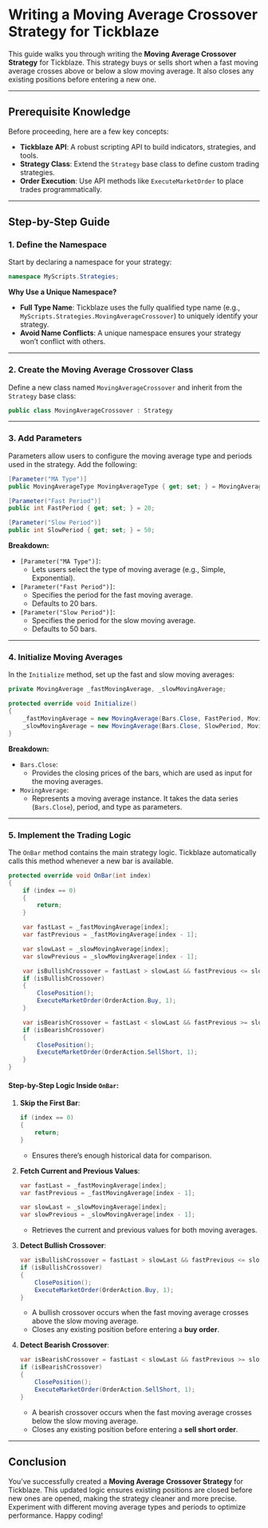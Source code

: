 # Writing a Moving Average Crossover Strategy for Tickblaze

This guide walks you through writing the **Moving Average Crossover Strategy** for Tickblaze. This strategy buys or sells short when a fast moving average crosses above or below a slow moving average. It also closes any existing positions before entering a new one.

---

## Prerequisite Knowledge

Before proceeding, here are a few key concepts:

- **Tickblaze API**: A robust scripting API to build indicators, strategies, and tools.
- **Strategy Class**: Extend the `Strategy` base class to define custom trading strategies.
- **Order Execution**: Use API methods like `ExecuteMarketOrder` to place trades programmatically.

---

## Step-by-Step Guide

### 1. Define the Namespace

Start by declaring a namespace for your strategy:

```csharp
namespace MyScripts.Strategies;
```

**Why Use a Unique Namespace?**

- **Full Type Name**: Tickblaze uses the fully qualified type name (e.g., `MyScripts.Strategies.MovingAverageCrossover`) to uniquely identify your strategy.
- **Avoid Name Conflicts**: A unique namespace ensures your strategy won’t conflict with others.

---

### 2. Create the Moving Average Crossover Class

Define a new class named `MovingAverageCrossover` and inherit from the `Strategy` base class:

```csharp
public class MovingAverageCrossover : Strategy
```

---

### 3. Add Parameters

Parameters allow users to configure the moving average type and periods used in the strategy. Add the following:

```csharp
[Parameter("MA Type")]
public MovingAverageType MovingAverageType { get; set; } = MovingAverageType.Simple;

[Parameter("Fast Period")]
public int FastPeriod { get; set; } = 20;

[Parameter("Slow Period")]
public int SlowPeriod { get; set; } = 50;
```

**Breakdown:**

- `[Parameter("MA Type")]`:
  - Lets users select the type of moving average (e.g., Simple, Exponential).
- `[Parameter("Fast Period")]`:
  - Specifies the period for the fast moving average.
  - Defaults to 20 bars.
- `[Parameter("Slow Period")]`:
  - Specifies the period for the slow moving average.
  - Defaults to 50 bars.

---

### 4. Initialize Moving Averages

In the `Initialize` method, set up the fast and slow moving averages:

```csharp
private MovingAverage _fastMovingAverage, _slowMovingAverage;

protected override void Initialize()
{
    _fastMovingAverage = new MovingAverage(Bars.Close, FastPeriod, MovingAverageType);
    _slowMovingAverage = new MovingAverage(Bars.Close, SlowPeriod, MovingAverageType);
}
```

**Breakdown:**

- `Bars.Close`:
  - Provides the closing prices of the bars, which are used as input for the moving averages.
- `MovingAverage`:
  - Represents a moving average instance. It takes the data series (`Bars.Close`), period, and type as parameters.

---

### 5. Implement the Trading Logic

The `OnBar` method contains the main strategy logic. Tickblaze automatically calls this method whenever a new bar is available.

```csharp
protected override void OnBar(int index)
{
    if (index == 0)
    {
        return;
    }

    var fastLast = _fastMovingAverage[index];
    var fastPrevious = _fastMovingAverage[index - 1];

    var slowLast = _slowMovingAverage[index];
    var slowPrevious = _slowMovingAverage[index - 1];

    var isBullishCrossover = fastLast > slowLast && fastPrevious <= slowPrevious;
    if (isBullishCrossover)
    {
        ClosePosition();
        ExecuteMarketOrder(OrderAction.Buy, 1);
    }

    var isBearishCrossover = fastLast < slowLast && fastPrevious >= slowPrevious;
    if (isBearishCrossover)
    {
        ClosePosition();
        ExecuteMarketOrder(OrderAction.SellShort, 1);
    }
}
```

#### Step-by-Step Logic Inside `OnBar`:

1. **Skip the First Bar**:
   ```csharp
   if (index == 0)
   {
       return;
   }
   ```
   - Ensures there’s enough historical data for comparison.

2. **Fetch Current and Previous Values**:
   ```csharp
   var fastLast = _fastMovingAverage[index];
   var fastPrevious = _fastMovingAverage[index - 1];

   var slowLast = _slowMovingAverage[index];
   var slowPrevious = _slowMovingAverage[index - 1];
   ```
   - Retrieves the current and previous values for both moving averages.

3. **Detect Bullish Crossover**:
   ```csharp
   var isBullishCrossover = fastLast > slowLast && fastPrevious <= slowPrevious;
   if (isBullishCrossover)
   {
       ClosePosition();
       ExecuteMarketOrder(OrderAction.Buy, 1);
   }
   ```
   - A bullish crossover occurs when the fast moving average crosses above the slow moving average.
   - Closes any existing position before entering a **buy order**.

4. **Detect Bearish Crossover**:
   ```csharp
   var isBearishCrossover = fastLast < slowLast && fastPrevious >= slowPrevious;
   if (isBearishCrossover)
   {
       ClosePosition();
       ExecuteMarketOrder(OrderAction.SellShort, 1);
   }
   ```
   - A bearish crossover occurs when the fast moving average crosses below the slow moving average.
   - Closes any existing position before entering a **sell short order**.

---

## Conclusion

You’ve successfully created a **Moving Average Crossover Strategy** for Tickblaze. This updated logic ensures existing positions are closed before new ones are opened, making the strategy cleaner and more precise. Experiment with different moving average types and periods to optimize performance. Happy coding!
